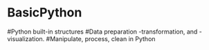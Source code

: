 # BasicPython
#Python built-in structures
#Data preparation -transformation, and -visualization.
#Manipulate, process, clean in Python
